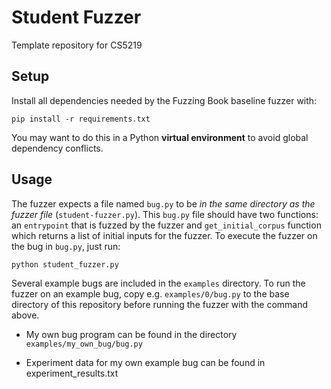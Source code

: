# Student Fuzzer
Template repository for CS5219

## Setup
Install all dependencies needed by the Fuzzing Book baseline fuzzer with:

```
pip install -r requirements.txt
```

You may want to do this in a Python **virtual environment** to avoid global dependency conflicts.

## Usage

The fuzzer expects a file named `bug.py` to be *in the same directory as the fuzzer file* (`student-fuzzer.py`).
This `bug.py` file should have two functions: an `entrypoint` that is fuzzed by the fuzzer and `get_initial_corpus` function which returns a list of initial inputs for the fuzzer.
To execute the fuzzer on the bug in `bug.py`, just run:

```
python student_fuzzer.py
```

Several example bugs are included in the `examples` directory.
To run the fuzzer on an example bug, copy e.g. `examples/0/bug.py` to the base directory of this repository before running the fuzzer with the command above.

* My own bug program can be found in the directory `examples/my_own_bug/bug.py`

* Experiment data for my own example bug can be found in experiment_results.txt
